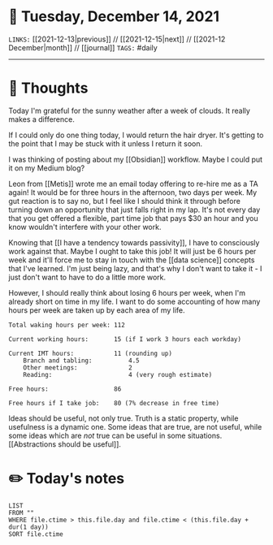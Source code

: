 # 📅 Tuesday, December 14, 2021
`LINKS:` [[2021-12-13|previous]] // [[2021-12-15|next]] // [[2021-12 December|month]] // [[journal]] 
`TAGS:` #daily

---
# 💭 Thoughts
Today I'm grateful for the sunny weather after a week of clouds. It really makes a difference.

If I could only do one thing today, I would return the hair dryer. It's getting to the point that I may be stuck with it unless I return it soon. 

I was thinking of posting about my [[Obsidian]] workflow. Maybe I could put it on my Medium blog?

Leon from [[Metis]] wrote me an email today offering to re-hire me as a TA again! It would be for three hours in the afternoon, two days per week. My gut reaction is to say no, but I feel like I should think it through before turning down an opportunity that just falls right in my lap. It's not every day that you get offered a flexible, part time job that pays $30 an hour and you know wouldn't interfere with your other work. 

Knowing that [[I have a tendency towards passivity]], I have to consciously work against that. Maybe I ought to take this job! It will just be 6 hours per week and it'll force me to stay in touch with the [[data science]] concepts that I've learned. I'm just being lazy, and that's why I don't want to take it - I just don't want to have to do a little more work. 

However, I should really think about losing 6 hours per week, when I'm already short on time in my life. I want to do some accounting of how many hours per week are taken up by each area of my life. 

```
Total waking hours per week: 112

Current working hours:       15 (if I work 3 hours each workday)

Current IMT hours:           11 (rounding up)
	Branch and tabling:          4.5
	Other meetings:              2
	Reading:                     4 (very rough estimate)

Free hours:                  86

Free hours if I take job:    80 (7% decrease in free time)
```

Ideas should be useful, not only true. Truth is a static property, while usefulness is a dynamic one. Some ideas that are true, are not useful, while some ideas which are *not* true can be useful in some situations. [[Abstractions should be useful]]. 

# ✏️ Today's notes
```dataview
LIST 
FROM ""
WHERE file.ctime > this.file.day and file.ctime < (this.file.day + dur(1 day))
SORT file.ctime
```
